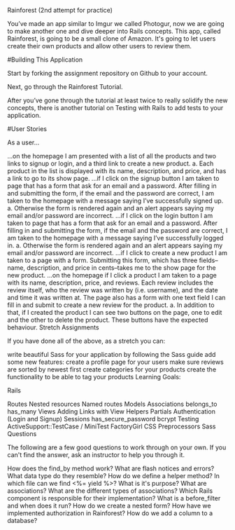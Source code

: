 Rainforest (2nd attempt for practice)

You’ve made an app similar to Imgur we called Photogur, now we are going to make another one and dive deeper into Rails concepts. This app, called Rainforest, is going to be a small clone of Amazon. It's going to let users create their own products and allow other users to review them.

#Building This Application

Start by forking the assignment repository on Github to your account.

Next, go through the Rainforest Tutorial.

After you’ve gone through the tutorial at least twice to really solidify the new concepts, there is another tutorial on Testing with Rails to add tests to your application.

#User Stories

As a user...

...on the homepage I am presented with a list of all the products and two links to signup or login, and a third link to create a new product. a. Each product in the list is displayed with its name, description, and price, and has a link to go to its show page.
...if I click on the signup button I am taken to page that has a form that ask for an email and a password. After filling in and submitting the form, if the email and the password are correct, I am taken to the homepage with a message saying I’ve successfully signed up. a. Otherwise the form is rendered again and an alert appears saying my email and/or password are incorrect.
...if I click on the login button I am taken to page that has a form that ask for an email and a password. After filling in and submitting the form, if the email and the password are correct, I am taken to the homepage with a message saying I’ve successfully logged in. a. Otherwise the form is rendered again and an alert appears saying my email and/or password are incorrect.
...if I click to create a new product I am taken to a page with a form. Submitting this form, which has three fields–name, description, and price in cents–takes me to the show page for the new product.
...on the homepage if I click a product I am taken to a page with its name, description, price, and reviews. Each review includes the review itself, who the review was written by (i.e. username), and the date and time it was written at. The page also has a form with one text field I can fill in and submit to create a new review for the product. a. In addition to that, if I created the product I can see two buttons on the page, one to edit and the other to delete the product. These buttons have the expected behaviour.
Stretch Assignments

If you have done all of the above, as a stretch you can:

write beautiful Sass for your application by following the Sass guide
add some new features:
create a profile page for your users
make sure reviews are sorted by newest first
create categories for your products
create the functionality to be able to tag your products
Learning Goals:

Rails

Routes
Nested resources
Named routes
Models
Associations
belongs_to
has_many
Views
Adding Links with View Helpers
Partials
Authentication (Login and Signup)
Sessions
has_secure_password
bcrypt
Testing
ActiveSupport::TestCase / MiniTest
FactoryGirl
CSS Preprocessors
Sass
Questions

The following are a few good questions to work through on your own. If you can't find the answer, ask an instructor to help you through it.

How does the find_by method work?
What are flash notices and errors? What data type do they resemble?
How do we define a helper method?
In which file can we find <%= yield %>? What is it's purpose?
What are associations? What are the different types of associations?
Which Rails component is responsible for their implementation?
What is a before_filter and when does it run?
How do we create a nested form?
How have we implemented authorization in Rainforest?
How do we add a column to a database?
